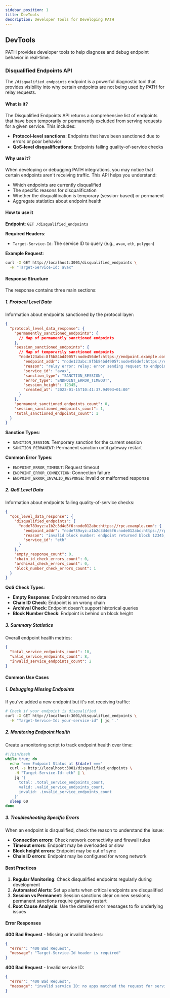 ```yaml
---
sidebar_position: 1
title: DevTools
description: Developer Tools for Developing PATH
---
```


## DevTools

PATH provides developer tools to help diagnose and debug endpoint behavior in real-time.

### Disqualified Endpoints API

The `/disqualified_endpoints` endpoint is a powerful diagnostic tool that provides visibility into why certain endpoints are not being used by PATH for relay requests.

#### What is it?

The Disqualified Endpoints API returns a comprehensive list of endpoints that have been temporarily or permanently excluded from serving requests for a given service. This includes:

- **Protocol-level sanctions**: Endpoints that have been sanctioned due to errors or poor behavior
- **QoS-level disqualifications**: Endpoints failing quality-of-service checks

#### Why use it?

When developing or debugging PATH integrations, you may notice that certain endpoints aren't receiving traffic. This API helps you understand:

- Which endpoints are currently disqualified
- The specific reasons for disqualification
- Whether the disqualification is temporary (session-based) or permanent
- Aggregate statistics about endpoint health

#### How to use it

**Endpoint**: `GET /disqualified_endpoints`

**Required Headers**:
- `Target-Service-Id`: The service ID to query (e.g., `avax`, `eth`, `polygon`)

**Example Request**:
```bash
curl -X GET http://localhost:3001/disqualified_endpoints \
  -H "Target-Service-Id: avax"
```

#### Response Structure

The response contains three main sections:

##### 1. Protocol Level Data

Information about endpoints sanctioned by the protocol layer:

```json
{
  "protocol_level_data_response": {
    "permanently_sanctioned_endpoints": {
      // Map of permanently sanctioned endpoints
    },
    "session_sanctioned_endpoints": {
      // Map of temporarily sanctioned endpoints
      "node123abc:8f5b84bd49057:node456def:https://endpoint.example.com": {
        "endpoint_addr": "node123abc:8f5b84bd49057:node456def:https://endpoint.example.com",
        "reason": "relay error: relay: error sending request to endpoint",
        "service_id": "avax",
        "sanction_type": "SANCTION_SESSION",
        "error_type": "ENDPOINT_ERROR_TIMEOUT",
        "session_height": 12345,
        "created_at": "2023-01-15T10:41:37.94993+01:00"
      }
    },
    "permanent_sanctioned_endpoints_count": 0,
    "session_sanctioned_endpoints_count": 1,
    "total_sanctioned_endpoints_count": 1
  }
}
```

**Sanction Types**:
- `SANCTION_SESSION`: Temporary sanction for the current session
- `SANCTION_PERMANENT`: Permanent sanction until gateway restart

**Common Error Types**:
- `ENDPOINT_ERROR_TIMEOUT`: Request timeout
- `ENDPOINT_ERROR_CONNECTION`: Connection failure
- `ENDPOINT_ERROR_INVALID_RESPONSE`: Invalid or malformed response

##### 2. QoS Level Data

Information about endpoints failing quality-of-service checks:

```json
{
  "qos_level_data_response": {
    "disqualified_endpoints": {
      "node789xyz:a1b2c3d4e5f6:node012abc:https://rpc.example.com": {
        "endpoint_addr": "node789xyz:a1b2c3d4e5f6:node012abc:https://rpc.example.com",
        "reason": "invalid block number: endpoint returned block 12345, expected >= 12350",
        "service_id": "eth"
      }
    },
    "empty_response_count": 0,
    "chain_id_check_errors_count": 0,
    "archival_check_errors_count": 0,
    "block_number_check_errors_count": 1
  }
}
```

**QoS Check Types**:
- **Empty Response**: Endpoint returned no data
- **Chain ID Check**: Endpoint is on wrong chain
- **Archival Check**: Endpoint doesn't support historical queries
- **Block Number Check**: Endpoint is behind on block height

##### 3. Summary Statistics

Overall endpoint health metrics:

```json
{
  "total_service_endpoints_count": 10,
  "valid_service_endpoints_count": 8,
  "invalid_service_endpoints_count": 2
}
```

#### Common Use Cases

##### 1. Debugging Missing Endpoints

If you've added a new endpoint but it's not receiving traffic:

```bash
# Check if your endpoint is disqualified
curl -X GET http://localhost:3001/disqualified_endpoints \
  -H "Target-Service-Id: your-service-id" | jq '.'
```

##### 2. Monitoring Endpoint Health

Create a monitoring script to track endpoint health over time:

```bash
#!/bin/bash
while true; do
  echo "=== Endpoint Status at $(date) ==="
  curl -s http://localhost:3001/disqualified_endpoints \
    -H "Target-Service-Id: eth" | \
    jq '{
      total: .total_service_endpoints_count,
      valid: .valid_service_endpoints_count,
      invalid: .invalid_service_endpoints_count
    }'
  sleep 60
done
```

##### 3. Troubleshooting Specific Errors

When an endpoint is disqualified, check the reason to understand the issue:

- **Connection errors**: Check network connectivity and firewall rules
- **Timeout errors**: Endpoint may be overloaded or slow
- **Block height errors**: Endpoint may be out of sync
- **Chain ID errors**: Endpoint may be configured for wrong network

#### Best Practices

1. **Regular Monitoring**: Check disqualified endpoints regularly during development
2. **Automated Alerts**: Set up alerts when critical endpoints are disqualified
3. **Session vs Permanent**: Session sanctions clear on new sessions; permanent sanctions require gateway restart
4. **Root Cause Analysis**: Use the detailed error messages to fix underlying issues

#### Error Responses

**400 Bad Request** - Missing or invalid headers:
```json
{
  "error": "400 Bad Request",
  "message": "Target-Service-Id header is required"
}
```

**400 Bad Request** - Invalid service ID:
```json
{
  "error": "400 Bad Request",
  "message": "invalid service ID: no apps matched the request for service: invalid-service"
}
```
